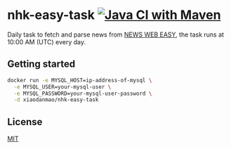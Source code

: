# nhk-easy-task [![Java CI with Maven](https://github.com/nhk-news-web-easy/nhk-easy-task/actions/workflows/build.yml/badge.svg?branch=main)](https://github.com/nhk-news-web-easy/nhk-easy-task/actions/workflows/build.yml)

Daily task to fetch and parse news from [NEWS WEB EASY](https://www3.nhk.or.jp/news/easy/), the task runs at 10:00 AM (UTC) every day.

## Getting started
```sh
docker run -e MYSQL_HOST=ip-address-of-mysql \
  -e MYSQL_USER=your-mysql-user \
  -e MYSQL_PASSWORD=your-mysql-user-password \
  -d xiaodanmao/nhk-easy-task
```

## License
[MIT](LICENSE)
